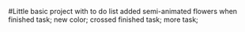 #Little basic project with to do list
added 
semi-animated flowers when finished task;
new color;
crossed finished task;
more task;
